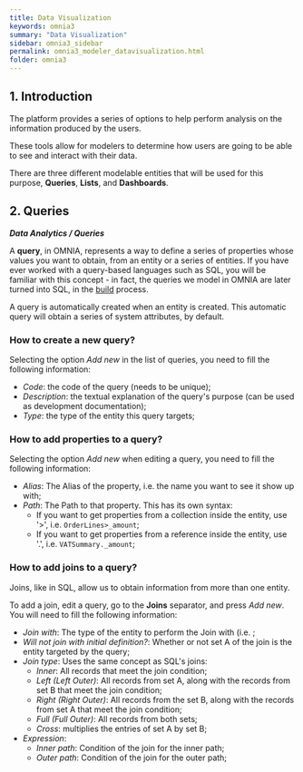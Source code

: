 ```yaml
---
title: Data Visualization
keywords: omnia3
summary: "Data Visualization"
sidebar: omnia3_sidebar
permalink: omnia3_modeler_datavisualization.html
folder: omnia3
---
```



## 1. Introduction

The platform provides a series of options to help perform analysis on the information produced by the users.

These tools allow for modelers to determine how users are going to be able to see and interact with their data.

There are three different modelable entities that will be used for this purpose, **Queries**, **Lists**, and **Dashboards**.

## 2. Queries
__*Data Analytics / Queries*__

A **query**, in OMNIA, represents a way to define a series of properties whose values you want to obtain, from an entity or a series of entities. If you have ever worked with a query-based languages such as SQL, you will be familiar with this concept - in fact, the queries we model in OMNIA are later turned into SQL, in the [build](omnia3_modeler_lifecycle) process.

A query is automatically created when an entity is created. This automatic query will obtain a series of system attributes, by default. 

### How to create a new query?
Selecting the option _Add new_ in the list of queries, you need to fill the following information:
* _Code_: the code of the query (needs to be unique);
* _Description_: the textual explanation of the query's purpose (can be used as development documentation);
* _Type_: the type of the entity this query targets;

### How to add properties to a query?
Selecting the option _Add new_ when editing a query, you need to fill the following information:
* _Alias_: The Alias of the property, i.e. the name you want to see it show up with;
* _Path_: The Path to that property. This has its own syntax:
    - If you want to get properties from a collection inside the entity, use '>', i.e. ```OrderLines>_amount```;
    - If you want to get properties from a reference inside the entity, use '.', i.e. ```VATSummary._amount```;

### How to add joins to a query?
Joins, like in SQL, allow us to obtain information from more than one entity. 

To add a join, edit a query, go to the **Joins** separator, and press _Add new_. You will need to fill the following information:
* _Join with_: The type of the entity to perform the Join with (i.e. ;
* _Will not join with initial definition?_: Whether or not set A of the join is the entity targeted by the query;
* _Join type_: Uses the same concept as SQL's joins:
    - _Inner_: All records that meet the join condition;
    - _Left (Left Outer)_: All records from set A, along with the records from set B that meet the join condition;
    - _Right (Right Outer)_: All records from the set B, along with the records from set A that meet the join condition;
    - _Full (Full Outer)_: All records from both sets;
    - _Cross_: multiplies the entries of set A by set B;
* _Expression_:
    - _Inner path_: Condition of the join for the inner path;
    - _Outer path_: Condition of the join for the outer path;

